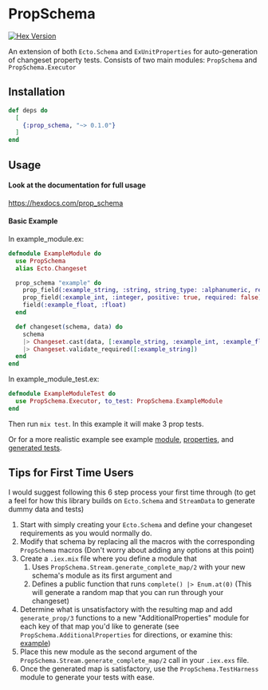 # PropSchema
[![Hex Version](https://img.shields.io/hexpm/v/prop_schema.svg)](https://hex.pm/packages/prop_schema)

An extension of both `Ecto.Schema` and `ExUnitProperties` for auto-generation of changeset property tests.
Consists of two main modules: `PropSchema` and `PropSchema.Executor`

## Installation

```elixir
def deps do
  [
    {:prop_schema, "~> 0.1.0"}
  ]
end
```

## Usage

#### Look at the documentation for full usage
https://hexdocs.com/prop_schema

#### Basic Example

In example_module.ex: 
```elixir
defmodule ExampleModule do
  use PropSchema
  alias Ecto.Changeset

  prop_schema "example" do
    prop_field(:example_string, :string, string_type: :alphanumeric, required: true)
    prop_field(:example_int, :integer, positive: true, required: false)
    field(:example_float, :float)
  end

  def changeset(schema, data) do
    schema
    |> Changeset.cast(data, [:example_string, :example_int, :example_float])
    |> Changeset.validate_required([:example_string])
  end
end
```

In example_module_test.ex:
```elixir
defmodule ExampleModuleTest do
  use PropSchema.Executor, to_test: PropSchema.ExampleModule
end
```

Then run `mix test`. In this example it will make 3 prop tests.


Or for a more realistic example see example [module](https://github.com/podium/prop_schema/blob/master/lib/prop_schema/examples/animagus/csv_mapping.ex), [properties](https://github.com/podium/prop_schema/blob/master/lib/prop_schema/examples/animagus/csv_mapping_properties.ex), and [generated tests](https://github.com/podium/prop_schema/blob/master/lib/prop_schema/examples/animagus/results_of_print.ex).

## Tips for First Time Users

I would suggest following this 6 step process your first time through (to get a feel for how this library builds on `Ecto.Schema` and `StreamData` to generate dummy data and tests) 
1. Start with simply creating your `Ecto.Schema` and define your changeset requirements as you would normally do.
2. Modify that schema by replacing all the macros with the corresponding `PropSchema` macros (Don't worry about adding any options at this point)
3. Create a `.iex.mix` file where you define a module that 
    1. Uses `PropSchema.Stream.generate_complete_map/2` with your new schema's module as its first argument and 
    2. Defines a public function that runs `complete() |> Enum.at(0)` (This will generate a random map that you can run through your changeset)
4. Determine what is unsatisfactory with the resulting map and add `generate_prop/3` functions to a new "AdditionalProperties" module for each key of that map you'd like to generate (see `PropSchema.AdditionalProperties` for directions, or examine this: [example](https://github.com/podium/prop_schema/blob/master/lib/prop_schema/examples/animagus/csv_mapping_properties.ex))
5. Place this new module as the second argument of the `PropSchema.Stream.generate_complete_map/2` call in your `.iex.exs` file.
6. Once the generated map is satisfactory, use the `PropSchema.TestHarness` module to generate your tests with ease.

